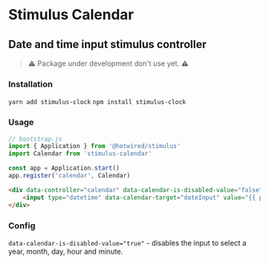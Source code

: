 # Stimulus Calendar
## Date and time input stimulus controller 

> ⚠️ Package under development don't use yet. ⚠️

### Installation

`yarn add stimulus-clock`
`npm install stimulus-clock`


### Usage

```js
// bootstrap.js
import { Application } from '@hotwired/stimulus'
import Calendar from 'stimulus-calendar'

const app = Application.start()
app.register('calendar', Calendar)
```

```html
<div data-controller="calendar" data-calendar-is-disabled-value="false">
    <input type="datetime" data-calendar-target="dateInput" value="{{ post.date|format_datetime() }}"/>
</div>
```


### Config

`data-calendar-is-disabled-value="true"` - disables the input to select a year, month, day, hour and minute.
